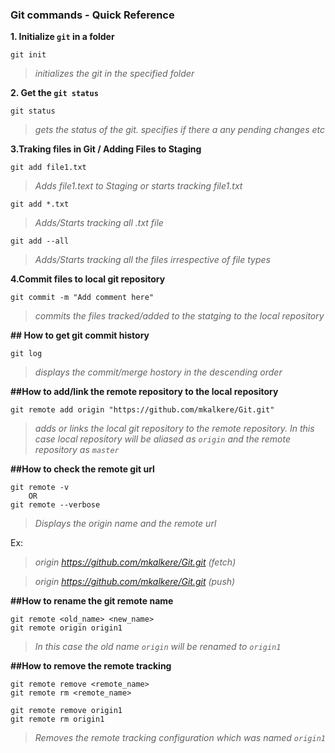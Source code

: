 ### Git commands - Quick Reference

**1. Initialize `git` in a folder**
  ```
  git init
 
  ```

  > _initializes the git in the specified folder_

**2. Get the `git status`**
```
git status
```
>_gets the status of the git. specifies if there a any pending changes etc_

**3.Traking files in Git / Adding Files to Staging**
```
git add file1.txt        
```
>_Adds file1.text to Staging or starts tracking file1.txt_
```
git add *.txt
```
>_Adds/Starts tracking all .txt file_
```
git add --all
```
>_Adds/Starts tracking all the files irrespective of file types_

**4.Commit files to local git repository**
```
git commit -m "Add comment here"
```
>_commits the files tracked/added to the statging to the local repository_

**## How to get git commit history**
```
git log
```
>_displays the commit/merge hostory in the descending order_

**##How to add/link the remote repository to the local repository**
```
git remote add origin "https://github.com/mkalkere/Git.git"
```
>_adds or links the local git repository to the remote repository. In this case local repository will be aliased as `origin` and the remote repository as `master`_

**##How to check the remote git url**
```
git remote -v 
    OR
git remote --verbose
```
>_Displays the origin name and the remote url_

Ex:
>_origin  https://github.com/mkalkere/Git.git (fetch)_

>_origin  https://github.com/mkalkere/Git.git (push)_

**##How to rename the git remote name**
```
git remote <old_name> <new_name>
git remote origin origin1
```
>_In this case the old name `origin` will be renamed to `origin1`_

**##How to remove the remote tracking**
```
git remote remove <remote_name>
git remote rm <remote_name>

git remote remove origin1
git remote rm origin1
```
>_Removes the remote tracking configuration which was named `origin1`_